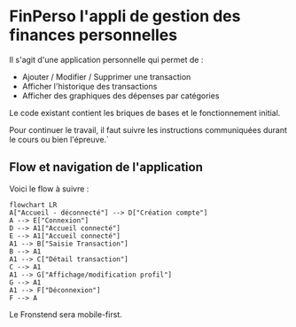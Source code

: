 # FinPerso l'appli de gestion des finances personnelles

Il s'agit d'une application personnelle qui permet de :
* Ajouter / Modifier / Supprimer une transaction
* Afficher l'historique des transactions
* Afficher des graphiques des dépenses par catégories

Le code existant contient les briques de bases et le fonctionnement initial.

Pour continuer le travail, il faut suivre les instructions communiquées durant le cours ou bien l'épreuve.`

## Flow et navigation de l'application

Voici le flow à suivre : 
```mermaid
flowchart LR
A["Accueil - déconnecté"] --> D["Création compte"]
A --> E["Connexion"]
D --> A1["Accueil connecté"]
E --> A1["Accueil connecté"]
A1 --> B["Saisie Transaction"]
B --> A1
A1 --> C["Détail transaction"]
C --> A1
A1 --> G["Affichage/modification profil"]
G --> A1
A1 --> F["Déconnexion"]
F --> A
```

Le Fronstend sera mobile-first.
